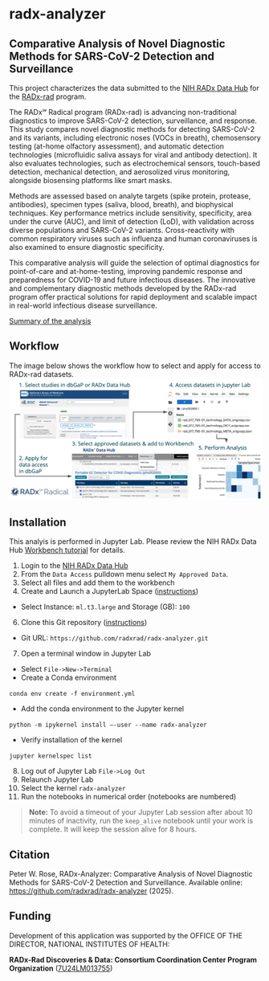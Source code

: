 # radx-analyzer
## Comparative Analysis of Novel Diagnostic Methods for SARS-CoV-2 Detection and Surveillance

This project characterizes the data submitted to the [NIH RADx Data Hub](https://radxdatahub.nih.gov/) for the [RADx-rad](https://www.nih.gov/research-training/medical-research-initiatives/radx/radx-programs) program.

The RADx℠ Radical program (RADx-rad) is advancing non-traditional diagnostics to improve SARS-CoV-2 detection, surveillance, and response. This study compares novel diagnostic methods for detecting SARS-CoV-2 and its variants, including electronic noses (VOCs in breath), chemosensory testing (at-home olfactory assessment), and automatic detection technologies (microfluidic saliva assays for viral and antibody detection). It also evaluates technologies, such as electrochemical sensors, touch-based detection, mechanical detection, and aerosolized virus monitoring, alongside biosensing platforms like smart masks.

Methods are assessed based on analyte targets (spike protein, protease, antibodies), specimen types (saliva, blood, breath), and biophysical techniques. Key performance metrics include sensitivity, specificity, area under the curve (AUC), and limit of detection (LoD), with validation across diverse populations and SARS-CoV-2 variants. Cross-reactivity with common respiratory viruses such as influenza and human coronaviruses is also examined to ensure diagnostic specificity.

This comparative analysis will guide the selection of optimal diagnostics for point-of-care and at-home-testing, improving pandemic response and preparedness for COVID-19 and future infectious diseases. The innovative and complementary diagnostic methods developed by the RADx-rad program offer practical solutions for rapid deployment and scalable impact in real-world infectious disease surveillance.

[Summary of the analysis](docs/RADx_rad_use_case_2025-06-09.pptx.pdf)

## Workflow
The image below shows the workflow how to select and apply for access to RADx-rad datasets.
![Workflow diagram](docs/workflow.png)

## Installation
This analyis is performed in  Jupyter Lab. Please review the NIH RADx Data Hub [Workbench tutorial](https://radxdatahub.nih.gov/workbenchTutorial?tutorial=jupyterLab) for details.

1. Login to the [NIH RADx Data Hub](https://radxdatahub.nih.gov/)
2. From the `Data Access` pulldown menu select `My Approved Data`.
3. Select all files and add them to the workbench
5. Create and Launch a JupyterLab Space ([instructions](https://radxdatahub.nih.gov/workbenchTutorial?tutorial=jupyterLab#create-space))
* Select Instance: `ml.t3.large` and Storage (GB): `100`
6. Clone this Git repository ([instructions](https://radxdatahub.nih.gov/workbenchTutorial?tutorial=jupyterLab#clone-git))
* Git URL: `https://github.com/radxrad/radx-analyzer.git`
7. Open a terminal window in Jupyter Lab
* Select `File->New->Terminal`
* Create a Conda environment
  
```conda env create -f environment.yml```
* Add the conda environment to the Jupyter kernel
  
```python -m ipykernel install –-user --name radx-analyzer```
* Verify installation of the kernel
  
```jupyter kernelspec list```

8. Log out of Jupyter Lab `File->Log Out`
9. Relaunch Jupyter Lab
10. Select the kernel `radx-analyzer`
11. Run the notebooks in numerical order (notebooks are numbered)


> **Note:** To avoid a timeout of your Jupyter Lab session after about 10 minutes of inactivity, run the `keep_alive` notebook until your work is complete. It will keep the session alive for 8 hours.

## Citation
Peter W. Rose, RADx-Analyzer: Comparative Analysis of Novel Diagnostic Methods for SARS-CoV-2 Detection and Surveillance. Available online: https://github.com/radxrad/radx-analyzer (2025).

## Funding
Development of this application was supported by the OFFICE OF THE DIRECTOR, NATIONAL INSTITUTES OF HEALTH:

**RADx-Rad Discoveries & Data: Consortium Coordination Center Program Organization** ([7U24LM013755](https://reporter.nih.gov/project-details/10745886))



